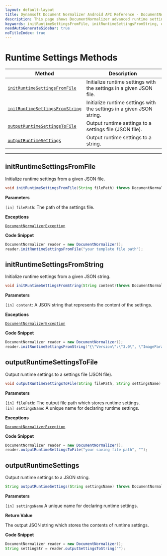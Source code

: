 ```yaml
---
layout: default-layout
title: Dynamsoft Document Normalizer Android API Reference - DocumentNormalizer Runtime Settings Advanced Methods
description: This page shows DocumentNormalizer advanced runtime settings methods of Dynamsoft Document Normalizer for Android SDK.
keywords: initRuntimeSettingsFromFile, initRuntimeSettingsFromString, outputRuntimeSettingsToFile, outputRuntimeSettings, runtime settings advanced methods, DocumentNormalizer, api reference, android
needAutoGenerateSidebar: true
noTitleIndex: true
---
```


# Runtime Settings Methods

  | Method               | Description |
  |----------------------|-------------|
  | [`initRuntimeSettingsFromFile`](#initruntimesettingsfromfile)  | Initialize runtime settings with the settings in a given JSON file. |
  | [`initRuntimeSettingsFromString`](#initruntimesettingsfromstring) | Initialize runtime settings with the settings in a given JSON string. |
  | [`outputRuntimeSettingsToFile`](#outputruntimesettingstofile) | Output runtime settings to a settings file (JSON file). |
  | [`outputRuntimeSettings`](#outputruntimesettings) | Output runtime settings to a string. |

  ---

## initRuntimeSettingsFromFile

Initialize runtime settings from a given JSON file.

```java
void initRuntimeSettingsFromFile(String filePath) throws DocumentNormalizerException
```

**Parameters**

`[in] filePath`: The path of the settings file.  

**Exceptions**

[`DocumentNormalizerException`](document-normalizer-exception.md)

**Code Snippet**

```java
DocumentNormalizer reader = new DocumentNormalizer();
reader.initRuntimeSettingsFromFile("your template file path");
```

## initRuntimeSettingsFromString

Initialize runtime settings from a given JSON string.

```java
void initRuntimeSettingsFromString(String content)throws DocumentNormalizerException
```

**Parameters**

`[in] content`: A JSON string that represents the content of the settings.  

**Exceptions**

[`DocumentNormalizerException`](document-normalizer-exception.md)

**Code Snippet**

```java
DocumentNormalizer reader = new DocumentNormalizer();
reader.initRuntimeSettingsFromString("{\"Version\":\"3.0\", \"ImageParameter\":{\"Name\":\"IP1\"}}");
```

## outputRuntimeSettingsToFile

Output runtime settings to a settings file (JSON file).

```java
void outputRuntimeSettingsToFile(String filePath, String settingsName) throws DocumentNormalizerException
```

**Parameters**

`[in] filePath`: The output file path which stores runtime settings.  
`[in] settingsName`: A unique name for declaring runtime settings.

**Exceptions**

[`DocumentNormalizerException`](document-normalizer-exception.md)

**Code Snippet**

```java
DocumentNormalizer reader = new DocumentNormalizer();
reader.outputRuntimeSettingsToFile("your saving file path", "");
```

## outputRuntimeSettings

Output runtime settings to a JSON string.

```java
String outputRuntimeSettings(String settingsName) throws DocumentNormalizerException
```

**Parameters** 

`[in] settingsName` A unique name for declaring runtime settings.  

**Return Value**

The output JSON string which stores the contents of runtime settings.

**Code Snippet**

```java
DocumentNormalizer reader = new DocumentNormalizer();
String settingStr = reader.outputSettingsToString("");
```
